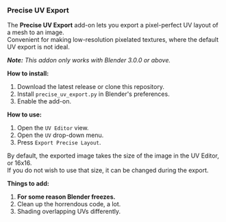 ### Precise UV Export

The **Precise UV Export** add-on lets you export a pixel-perfect UV layout of a mesh to an image.<br>
Convenient for making low-resolution pixelated textures, where the default UV export is not ideal.

***Note:** This addon only works with Blender 3.0.0 or above.*

**How to install:**

1. Download the latest release or clone this repository.
2. Install `precise_uv_export.py` in Blender's preferences.
3. Enable the add-on.

**How to use:**

1. Open the `UV Editor` view.
2. Open the `UV` drop-down menu.
3. Press `Export Precise Layout`.

By default, the exported image takes the size of the image in the UV Editor, or 16x16.<br>
If you do not wish to use that size, it can be changed during the export.

**Things to add:**

1. **For some reason Blender freezes.**
2. Clean up the horrendous code, a lot.
3. Shading overlapping UVs differently.
